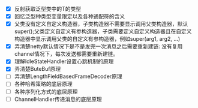 - [x] 反射获取泛型类中的T的类型
- [x] 回忆泛型种类型变量限定以及各种通配符的含义
- [x] 父类没有定义自定义构造器，子类构造器不需要显示调用父类构造器，默认super();父类定义自定义有参构造器，子类需要定义自定义构造器且在自定义构造器中显示调用父类的自定义有参构造器，例如super(arg1, arg2, ...)
- [x] 弄清楚netty默认情况下是不是发完一次消息之后需要重新建链: 没有复用channel情况下，每次发送都需要重新建链。
- [x] 理解IdleStateHandler设置心跳机制的原理
- [x] 弄清楚ButeBuf原理
- [ ] 弄清楚LengthFieldBasedFrameDecoder原理
- [ ] 各种哈希策略的底层原理
- [ ] 各种序列化方式的底层原理
- [ ] ChannelHandler传递消息的底层原理